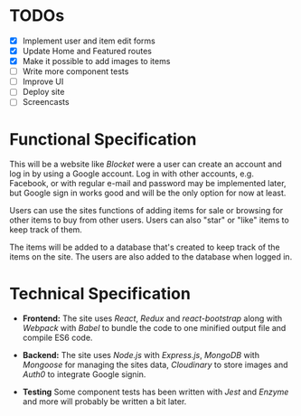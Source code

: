 # TODOs

-   [x] Implement user and item edit forms
-   [x] Update Home and Featured routes
-   [x] Make it possible to add images to items
-   [ ] Write more component tests
-   [ ] Improve UI
-   [ ] Deploy site
-   [ ] Screencasts

# Functional Specification

This will be a website like _Blocket_ were a user can create an account and log in by using a Google account. Log in with other accounts, e.g. Facebook, or with regular e-mail and password may be implemented later, but Google sign in works good and will be the only option for now at least.

Users can use the sites functions of adding items for sale or browsing for other items to buy from other users. Users can also "star" or "like" items to keep track of them.

The items will be added to a database that's created to keep track of the items on the site. The users are also added to the database when logged in.

# Technical Specification

-   **Frontend:** The site uses _React_, _Redux_ and _react-bootstrap_ along with _Webpack_ with _Babel_ to bundle the code to one minified output file and compile ES6 code.

-   **Backend:** The site uses _Node.js_ with _Express.js_, _MongoDB_ with _Mongoose_ for managing the sites data, _Cloudinary_ to store images and _Auth0_ to integrate Google signin.

-   **Testing** Some component tests has been written with _Jest_ and _Enzyme_ and more will probably be written a bit later.
